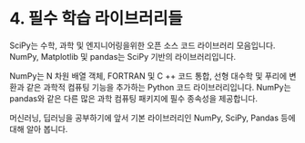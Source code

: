 # 4. 필수 학습 라이브러리들

SciPy는 수학, 과학 및 엔지니어링을위한 오픈 소스 코드 라이브러리 모음입니다. NumPy, Matplotlib 및 pandas는 SciPy 기반의 라이브러리입니다.

NumPy는 N 차원 배열 객체, FORTRAN 및 C ++ 코드 통합, 선형 대수학 및 푸리에 변환과 같은 과학적 컴퓨팅 기능을 추가하는 Python 코드 라이브러리입니다. NumPy는 pandas와 같은 다른 많은 과학 컴퓨팅 패키지에 필수 종속성을 제공합니다.

머신러닝, 딥러닝을 공부하기에 앞서 기본 라이브러리인 NumPy, SciPy, Pandas 등에 대해 알아 봅니다.

